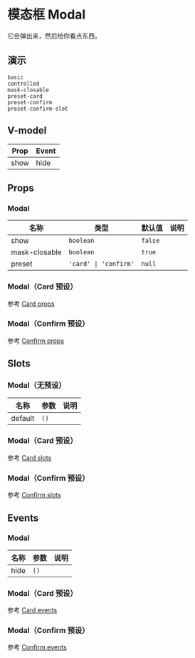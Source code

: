 # 模态框 Modal
它会弹出来，然后给你看点东西。

## 演示
```demo
basic
controlled
mask-closable
preset-card
preset-confirm
preset-confirm-slot
```
## V-model
|Prop|Event|
|-|-|
|show|hide|

## Props
### Modal
|名称|类型|默认值|说明|
|-|-|-|-|
|show|`boolean`|`false`||
|mask-closable|`boolean`|`true`||
|preset|`'card' \| 'confirm'`|`null`||

### Modal（Card 预设）
参考 [Card props](n-card#Props)
### Modal（Confirm 预设）
参考 [Confirm props](n-confirm#Props)

## Slots
### Modal（无预设）
|名称|参数|说明|
|-|-|-|
|default|`()`||

### Modal（Card 预设）
参考 [Card slots](n-card#Slots)
### Modal（Confirm 预设）
参考 [Confirm slots](n-confirm#Slots)

## Events
### Modal
|名称|参数|说明|
|-|-|-|
|hide|`()`||

### Modal（Card 预设）
参考 [Card events](n-card#Events)
### Modal（Confirm 预设）
参考 [Confirm events](n-confirm#Events)

